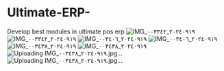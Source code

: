 # Ultimate-ERP-
Develop best modules in ultimate pos erp 
![IMG_٢٠٢٤٠٩١٩_٠٠٣٣٤٢](https://github.com/user-attachments/assets/084a82af-e8b0-4f23-993d-840b1079d3e4)
![IMG_٢٠٢٤٠٩١٩_٠٠٣٣٤٢](https://github.com/user-attachments/assets/084a82af-e8b0-4f23-993d-840b1079d3e4)
![IMG_٢٠٢٤٠٩١٩_٠٠٣٤٠٦](https://github.com/user-attachments/assets/fb459545-de49-43cf-8858-864db52c4b07)
![IMG_٢٠٢٤٠٩١٩_٠٠٣٤٠٦](https://github.com/user-attachments/assets/fb459545-de49-43cf-8858-864db52c4b07)
![IMG_٢٠٢٤٠٩١٩_٠٠٣٤٣٨](https://github.com/user-attachments/assets/5636c405-6193-4d6f-b255-09cb8fb2c57d)
![IMG_٢٠٢٤٠٩١٩_٠٠٣٤٣٨](https://github.com/user-attachments/assets/5636c405-6193-4d6f-b255-09cb8fb2c57d)
![Uploading IMG_٢٠٢٤٠٩١٩_٠٠٣٤٣٨.jpg…]()
![Uploading IMG_٢٠٢٤٠٩١٩_٠٠٣٤٣٨.jpg…]()
